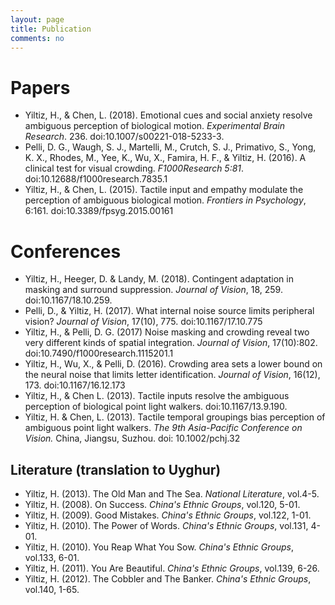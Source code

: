 ```yaml
---
layout: page
title: Publication
comments: no
---
```


# Papers

* Yiltiz, H., & Chen, L. (2018). Emotional cues and social anxiety resolve ambiguous perception of biological motion. *Experimental Brain Research*. 236. doi:10.1007/s00221-018-5233-3.
* Pelli, D. G., Waugh, S. J., Martelli, M., Crutch, S. J., Primativo, S., Yong, K. X., Rhodes, M., Yee, K., Wu, X., Famira, H. F., & Yiltiz, H. (2016). A clinical test for visual crowding. *F1000Research 5:81*. doi:10.12688/f1000research.7835.1
* Yiltiz, H., & Chen, L. (2015). Tactile input and empathy modulate the perception of ambiguous biological motion. *Frontiers in  Psychology*, 6:161. doi:10.3389/fpsyg.2015.00161

# Conferences

* Yiltiz, H., Heeger, D. & Landy, M. (2018). Contingent adaptation in masking and surround suppression. *Journal of Vision*, 18, 259. doi:10.1167/18.10.259.
* Pelli, D., & Yiltiz, H. (2017). What internal noise source limits peripheral vision? *Journal of Vision*, 17(10), 775. doi:10.1167/17.10.775
* Yiltiz, H., & Pelli, D. G. (2017) Noise masking and crowding reveal two very different kinds of spatial integration. *Journal of Vision*, 17(10):802. doi:10.7490/f1000research.1115201.1
* Yiltiz, H., Wu, X., & Pelli, D. (2016). Crowding area sets a lower bound on the neural noise that limits letter identification. *Journal of Vision*, 16(12), 173. doi:10.1167/16.12.173
* Yiltiz, H., & Chen L. (2013). Tactile inputs resolve the ambiguous perception of biological point light walkers. doi:10.1167/13.9.190.
* Yiltiz, H. & Chen, L. (2013). Tactile temporal groupings bias perception of ambiguous point light walkers. *The 9th Asia-Pacific Conference on Vision.* China, Jiangsu, Suzhou. doi: 10.1002/pchj.32

## Literature (translation to Uyghur)

* Yiltiz, H. (2013). The Old Man and The Sea. *National Literature*, vol.4-5.
* Yiltiz, H. (2008). On Success. *China's Ethnic Groups*, vol.120, 5-01.
* Yiltiz, H. (2009). Good Mistakes. *China's Ethnic Groups*, vol.122, 1-01.
* Yiltiz, H. (2010). The Power of Words. *China's Ethnic Groups*, vol.131, 4-01.
* Yiltiz, H. (2010). You Reap What You Sow. *China's Ethnic Groups*, vol.133, 6-01.
* Yiltiz, H. (2011). You Are Beautiful. *China's Ethnic Groups*, vol.139, 6-26.
* Yiltiz, H. (2012). The Cobbler and The Banker. *China's Ethnic Groups*, vol.140, 1-65.

